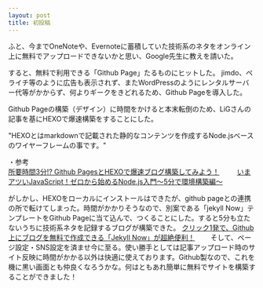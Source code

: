 ```yaml
---
layout: post
title: 初投稿
---
```

ふと、今までOneNoteや、Evernoteに蓄積していた技術系のネタをオンライン上に無料でアップロードできないかと思い、Google先生に教えを請いた。

すると、無料で利用できる「Github Page」たるものにヒットした。
jimdo、ペライチ等のように広告も表示されず、またWordPressのようにレンタルサーバー代等がかからず、何よりギークをきどれるため、Github Pageを導入した。

Github Pageの構築（デザイン）に時間をかけると本末転倒のため、LiGさんの記事を基にHEXOで爆速構築をすることにした。

"HEXOとはmarkdownで記載された静的なコンテンツを作成するNode.jsベースのワイヤーフレームの事です。"　

・参考  
[所要時間3分!? Github PagesとHEXOで爆速ブログ構築してみよう！](https://liginc.co.jp/web/programming/server/104594)  　　
[いまアツいJavaScript！ゼロから始めるNode.js入門〜5分で環境構築編〜](https://liginc.co.jp/web/programming/node-js/85318)  　　


がしかし、HEXOをローカルにインストールはできたが、github pageとの連携の所で転けてしまった。時間がかかりそうなので、別案である「jekyll Now」テンプレートをGithub Pageに当て込んで、つくることにした。すると5分も立たないうちに技術系ネタを記録するブログが構築できた。
[クリック1発で、Github上にブログを無料で作成できる「Jekyll Now」が超絶便利！](（http://plus.appgiga.jp/masatolan/2015/01/13/55047/)　　
そして、ページ設定・SNS設定を済ませ今に至る。使い勝手としては記事アップロード時のサイト反映に時間がかかる以外は快適に使えております。Github製なので、これを機に黒い画面とも仲良くなろうかな。何はともあれ簡単に無料でサイトを構築することができました！

